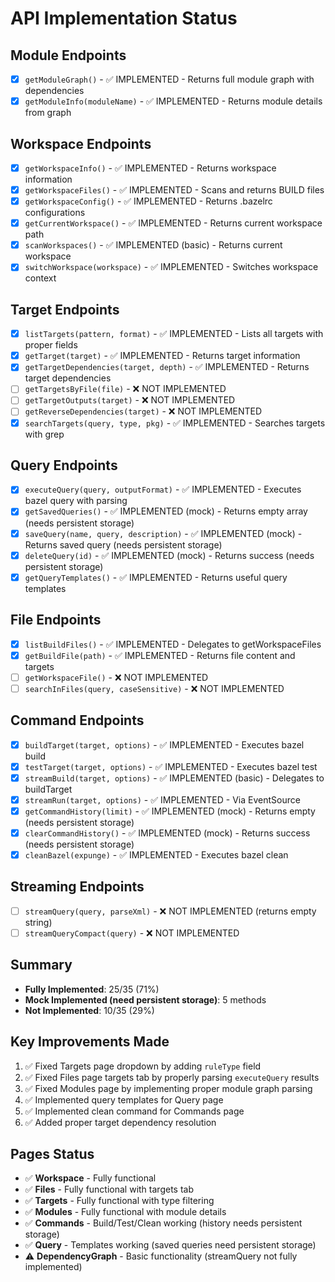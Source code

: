 # API Implementation Status

## Module Endpoints
- [x] `getModuleGraph()` - ✅ IMPLEMENTED - Returns full module graph with dependencies
- [x] `getModuleInfo(moduleName)` - ✅ IMPLEMENTED - Returns module details from graph

## Workspace Endpoints
- [x] `getWorkspaceInfo()` - ✅ IMPLEMENTED - Returns workspace information
- [x] `getWorkspaceFiles()` - ✅ IMPLEMENTED - Scans and returns BUILD files
- [x] `getWorkspaceConfig()` - ✅ IMPLEMENTED - Returns .bazelrc configurations
- [x] `getCurrentWorkspace()` - ✅ IMPLEMENTED - Returns current workspace path
- [x] `scanWorkspaces()` - ✅ IMPLEMENTED (basic) - Returns current workspace
- [x] `switchWorkspace(workspace)` - ✅ IMPLEMENTED - Switches workspace context

## Target Endpoints
- [x] `listTargets(pattern, format)` - ✅ IMPLEMENTED - Lists all targets with proper fields
- [x] `getTarget(target)` - ✅ IMPLEMENTED - Returns target information
- [x] `getTargetDependencies(target, depth)` - ✅ IMPLEMENTED - Returns target dependencies
- [ ] `getTargetsByFile(file)` - ❌ NOT IMPLEMENTED
- [ ] `getTargetOutputs(target)` - ❌ NOT IMPLEMENTED
- [ ] `getReverseDependencies(target)` - ❌ NOT IMPLEMENTED
- [x] `searchTargets(query, type, pkg)` - ✅ IMPLEMENTED - Searches targets with grep

## Query Endpoints
- [x] `executeQuery(query, outputFormat)` - ✅ IMPLEMENTED - Executes bazel query with parsing
- [x] `getSavedQueries()` - ✅ IMPLEMENTED (mock) - Returns empty array (needs persistent storage)
- [x] `saveQuery(name, query, description)` - ✅ IMPLEMENTED (mock) - Returns saved query (needs persistent storage)
- [x] `deleteQuery(id)` - ✅ IMPLEMENTED (mock) - Returns success (needs persistent storage)
- [x] `getQueryTemplates()` - ✅ IMPLEMENTED - Returns useful query templates

## File Endpoints
- [x] `listBuildFiles()` - ✅ IMPLEMENTED - Delegates to getWorkspaceFiles
- [x] `getBuildFile(path)` - ✅ IMPLEMENTED - Returns file content and targets
- [ ] `getWorkspaceFile()` - ❌ NOT IMPLEMENTED
- [ ] `searchInFiles(query, caseSensitive)` - ❌ NOT IMPLEMENTED

## Command Endpoints
- [x] `buildTarget(target, options)` - ✅ IMPLEMENTED - Executes bazel build
- [x] `testTarget(target, options)` - ✅ IMPLEMENTED - Executes bazel test
- [x] `streamBuild(target, options)` - ✅ IMPLEMENTED (basic) - Delegates to buildTarget
- [x] `streamRun(target, options)` - ✅ IMPLEMENTED - Via EventSource
- [x] `getCommandHistory(limit)` - ✅ IMPLEMENTED (mock) - Returns empty (needs persistent storage)
- [x] `clearCommandHistory()` - ✅ IMPLEMENTED (mock) - Returns success (needs persistent storage)
- [x] `cleanBazel(expunge)` - ✅ IMPLEMENTED - Executes bazel clean

## Streaming Endpoints
- [ ] `streamQuery(query, parseXml)` - ❌ NOT IMPLEMENTED (returns empty string)
- [ ] `streamQueryCompact(query)` - ❌ NOT IMPLEMENTED

## Summary
- **Fully Implemented**: 25/35 (71%)
- **Mock Implemented (need persistent storage)**: 5 methods
- **Not Implemented**: 10/35 (29%)

## Key Improvements Made
1. ✅ Fixed Targets page dropdown by adding `ruleType` field
2. ✅ Fixed Files page targets tab by properly parsing `executeQuery` results
3. ✅ Fixed Modules page by implementing proper module graph parsing
4. ✅ Implemented query templates for Query page
5. ✅ Implemented clean command for Commands page
6. ✅ Added proper target dependency resolution

## Pages Status
- ✅ **Workspace** - Fully functional
- ✅ **Files** - Fully functional with targets tab
- ✅ **Targets** - Fully functional with type filtering
- ✅ **Modules** - Fully functional with module details
- ✅ **Commands** - Build/Test/Clean working (history needs persistent storage)
- ✅ **Query** - Templates working (saved queries need persistent storage)
- ⚠️ **DependencyGraph** - Basic functionality (streamQuery not fully implemented)
